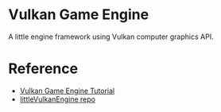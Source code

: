 # Vulkan Game Engine
A little engine framework using Vulkan computer graphics API. 

# Reference
- [Vulkan Game Engine Tutorial](https://www.youtube.com/watch?v=Y9U9IE0gVHA&list=PL8327DO66nu9qYVKLDmdLW_84-yE4auCR)
- [littleVulkanEngine repo](https://github.com/blurrypiano/littleVulkanEngine/tree/main)